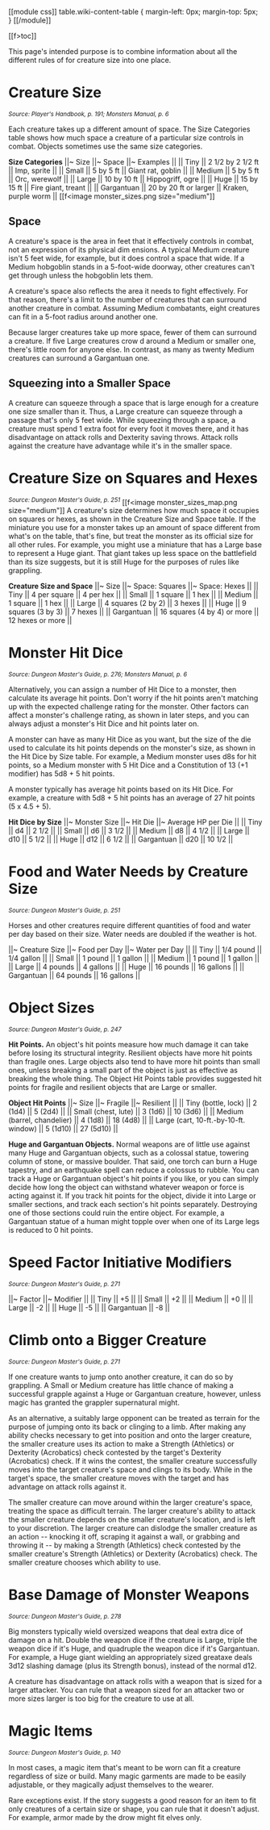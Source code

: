 [[module css]]
table.wiki-content-table { margin-left: 0px; margin-top: 5px; }
[[/module]]

[[f>toc]]

This page's intended purpose is to combine information about all the different rules of for creature size into one place.

# Creature Size
<sup>*Source: Player's Handbook, p. 191; Monsters Manual, p. 6*</sup>

Each creature takes up a different amount of space. The Size Categories table shows how much space a creature of a particular size controls in combat. Objects sometimes use the same size categories.

**Size Categories**
||~ Size ||~ Space ||~ Examples ||
|| Tiny || 2 1/2 by 2 1/2 ft || Imp, sprite ||
|| Small || 5 by 5 ft || Giant rat, goblin ||
|| Medium || 5 by 5 ft || Orc, werewolf ||
|| Large || 10 by 10 ft || Hippogriff, ogre ||
|| Huge || 15 by 15 ft || Fire giant, treant ||
|| Gargantuan || 20 by 20 ft or larger || Kraken, purple worm ||
[[f<image monster_sizes.png size="medium"]]
## Space

A creature's space is the area in feet that it effectively controls in combat, not an expression of its physical dim ensions. A typical Medium creature isn't 5 feet wide, for example, but it does control a space that wide. If a Medium hobgoblin stands in a 5-foot-wide doorway, other creatures can't get through unless the hobgoblin lets them.

A creature's space also reflects the area it needs to fight effectively. For that reason, there's a limit to the number of creatures that can surround another creature in combat. Assuming Medium combatants, eight creatures can fit in a 5-foot radius around another one.

Because larger creatures take up more space, fewer of them can surround a creature. If five Large creatures crow d around a Medium or smaller one, there's little room for anyone else. In contrast, as many as twenty Medium creatures can surround a Gargantuan one.

## Squeezing into a Smaller Space

A creature can squeeze through a space that is large enough for a creature one size smaller than it. Thus, a Large creature can squeeze through a passage that's only 5 feet wide. While squeezing through a space, a creature must spend 1 extra foot for every foot it moves there, and it has disadvantage on attack rolls and Dexterity saving throws. Attack rolls against the creature have advantage while it's in the smaller space.

# Creature Size on Squares and Hexes
<sup>*Source: Dungeon Master's Guide, p. 251*</sup>
[[f<image monster_sizes_map.png size="medium"]]
A creature's size determines how much space it occupies on squares or hexes, as shown in the Creature Size and Space table. If the miniature you use for a monster takes up an amount of space different from what's on the table, that's fine, but treat the monster as its official size for all other rules. For example, you might use a miniature that has a Large base to represent a Huge giant. That giant takes up less space on the battlefield than its size suggests, but it is still Huge for the purposes of rules like grappling.

**Creature Size and Space**
||~ Size ||~ Space: Squares ||~ Space: Hexes ||
|| Tiny || 4 per square || 4 per hex ||
|| Small || 1 square || 1 hex ||
|| Medium || 1 square || 1 hex ||
|| Large || 4 squares (2 by 2) || 3 hexes ||
|| Huge || 9 squares (3 by 3) || 7 hexes ||
|| Gargantuan || 16 squares (4 by 4) or more || 12 hexes or more ||

# Monster Hit Dice
<sup>*Source: Dungeon Master's Guide, p. 276; Monsters Manual, p. 6*</sup>

Alternatively, you can assign a number of Hit Dice to a monster, then calculate its average hit points. Don't worry if the hit points aren't matching up with the expected challenge rating for the monster. Other factors can affect a monster's challenge rating, as shown in later steps, and you can always adjust a monster's Hit Dice and hit points later on.

A monster can have as many Hit Dice as you want, but the size of the die used to calculate its hit points depends on the monster's size, as shown in the Hit Dice by Size table. For example, a Medium monster uses d8s for hit points, so a Medium monster with 5 Hit Dice and a Constitution of 13 (+1 modifier) has 5d8 + 5 hit points.

A monster typically has average hit points based on its Hit Dice. For example, a creature with 5d8 + 5 hit points has an average of 27 hit points (5 x 4.5 + 5).

**Hit Dice by Size**
||~ Monster Size ||~ Hit Die ||~ Average HP per Die ||
|| Tiny || d4 || 2 1/2 ||
|| Small || d6 || 3 1/2 ||
|| Medium || d8 || 4 1/2 ||
|| Large || d10 || 5 1/2 ||
|| Huge || d12 || 6 1/2 || 
|| Gargantuan || d20 || 10 1/2 ||

# Food and Water Needs by Creature Size
<sup>*Source: Dungeon Master's Guide, p. 251*</sup>

Horses and other creatures require different quantities of food and water per day based on their size. Water needs are doubled if the weather is hot.

||~ Creature Size ||~ Food per Day ||~ Water per Day ||
|| Tiny || 1/4 pound || 1/4 gallon ||
|| Small || 1 pound || 1 gallon ||
|| Medium || 1 pound || 1 gallon ||
|| Large || 4 pounds || 4 gallons ||
|| Huge || 16 pounds || 16 gallons ||
|| Gargantuan || 64 pounds || 16 gallons ||

# Object Sizes
<sup>*Source: Dungeon Master's Guide, p. 247*</sup>

**Hit Points.** An object's hit points measure how much damage it can take before losing its structural integrity. Resilient objects have more hit points than fragile ones. Large objects also tend to have more hit points than small ones, unless breaking a small part of the object is just as effective as breaking the whole thing. The Object Hit Points table provides suggested hit points for fragile and resilient objects that are Large or smaller.

**Object Hit Points**
||~ Size ||~ Fragile ||~ Resilient ||
|| Tiny (bottle, lock) || 2 (1d4) || 5 (2d4) ||
|| Small (chest, lute) || 3 (1d6) || 10 (3d6) ||
|| Medium (barrel, chandelier) || 4 (1d8) || 18 (4d8) ||
|| Large (cart, 10-ft.-by-10-ft. window) || 5 (1d10) || 27 (5d10) ||

**Huge and Gargantuan Objects.** Normal weapons are of little use against many Huge and Gargantuan objects, such as a colossal statue, towering column of stone, or massive boulder. That said, one torch can burn a Huge tapestry, and an earthquake spell can reduce a colossus to rubble. You can track a Huge or Gargantuan object's hit points if you like, or you can simply decide how long the object can withstand whatever weapon or force is acting against it. If you track hit points for the object, divide it into Large or smaller sections, and track each section's hit points separately. Destroying one of those sections could ruin the entire object. For example, a Gargantuan statue of a human might topple over when one of its Large legs is reduced to 0 hit points.

# Speed Factor Initiative Modifiers
<sup>*Source: Dungeon Master's Guide, p. 271*</sup>

||~ Factor ||~ Modifier ||
|| Tiny || +5 ||
|| Small || +2 ||
|| Medium || +0 ||
|| Large || -2 ||
|| Huge || -5 ||
|| Gargantuan || -8 ||

# Climb onto a Bigger Creature
<sup>*Source: Dungeon Master's Guide, p. 271*</sup>

If one creature wants to jump onto another creature, it can do so by grappling. A Small or Medium creature has little chance of making a successful grapple against a Huge or Gargantuan creature, however, unless magic has granted the grappler supernatural might.

As an alternative, a suitably large opponent can be treated as terrain for the purpose of jumping onto its back or clinging to a limb. After making any ability checks necessary to get into position and onto the larger creature, the smaller creature uses its action to make a Strength (Athletics) or Dexterity (Acrobatics) check contested by the target's Dexterity (Acrobatics) check. If it wins the contest, the smaller creature successfully moves into the target creature's space and clings to its body. While in the target's space, the smaller creature moves with the target and has advantage on attack rolls against it.

The smaller creature can move around within the larger creature's space, treating the space as difficult terrain. The larger creature's ability to attack the smaller creature depends on the smaller creature's location, and is left to your discretion. The larger creature can dislodge the smaller creature as an action -- knocking it off, scraping it against a wall, or grabbing and throwing it -- by making a Strength (Athletics) check contested by the smaller creature's Strength (Athletics) or Dexterity (Acrobatics) check. The smaller creature chooses which ability to use.

# Base Damage of Monster Weapons
<sup>*Source: Dungeon Master's Guide, p. 278*</sup>

Big monsters typically wield oversized weapons that deal extra dice of damage on a hit. Double the weapon dice if the creature is Large, triple the weapon dice if it's Huge, and quadruple the weapon dice if it's Gargantuan. For example, a Huge giant wielding an appropriately sized greataxe deals 3d12 slashing damage (plus its Strength bonus), instead of the normal d12.

A creature has disadvantage on attack rolls with a weapon that is sized for a larger attacker. You can rule that a weapon sized for an attacker two or more sizes larger is too big for the creature to use at all.

# Magic Items
<sup>*Source: Dungeon Master's Guide, p. 140*</sup>

In most cases, a magic item that's meant to be worn can fit a creature regardless of size or build. Many magic garments are made to be easily adjustable, or they magically adjust themselves to the wearer.

Rare exceptions exist. If the story suggests a good reason for an item to fit only creatures of a certain size or shape, you can rule that it doesn't adjust. For example, armor made by the drow might fit elves only.